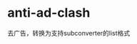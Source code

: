 # anti-ad-clash
[](https://github.com/privacy-protection-tools/anti-AD)
去广告，转换为支持subconverter的list格式
